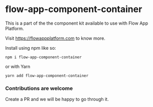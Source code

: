 # flow-app-component-container

This is a part of the the component kit available to use with Flow App Platform.

Visit https://flowappplatform.com to know more.

Install using npm like so:
```
npm i flow-app-component-container
```

or with Yarn

```
yarn add flow-app-component-container
```

### Contributions are welcome
Create a PR and we will be happy to go through it.